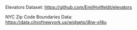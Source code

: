 
Elevators Dataset: https://github.com/EmilHvitfeldt/elevators

NYC Zip Code Boundaries Data: https://data.cityofnewyork.us/widgets/i8iw-xf4u
